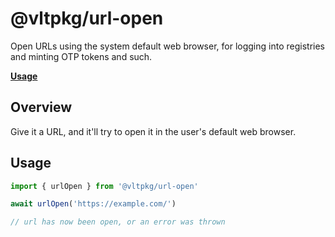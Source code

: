 # @vltpkg/url-open

Open URLs using the system default web browser, for logging into
registries and minting OTP tokens and such.

**[Usage](#usage)**

## Overview

Give it a URL, and it'll try to open it in the user's default web
browser.

## Usage

```js
import { urlOpen } from '@vltpkg/url-open'

await urlOpen('https://example.com/')

// url has now been open, or an error was thrown
```
